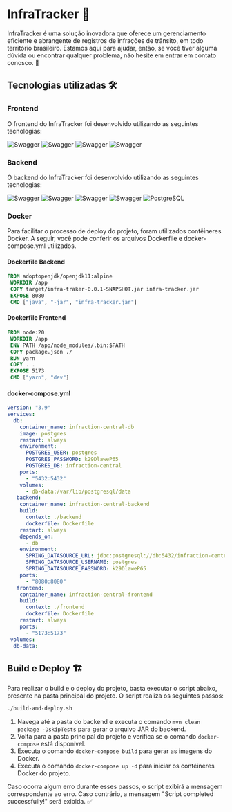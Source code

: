 # InfraTracker :traffic_light:

 InfraTracker é uma solução inovadora que oferece um gerenciamento eficiente e abrangente de registros de infrações de trânsito, em todo território brasileiro. Estamos aqui para ajudar, então, se você tiver alguma dúvida ou encontrar qualquer problema, não hesite em entrar em contato conosco. :wave:

## Tecnologias utilizadas  🛠️

### Frontend

 O frontend do InfraTracker foi desenvolvido utilizando as seguintes tecnologias:

<img src="https://img.shields.io/badge/-Vite-000?&logo=Vite" alt="Swagger" />
<img src="https://img.shields.io/badge/-BootStrap-000?&logo=BootStrap" alt="Swagger" />
<img src="https://img.shields.io/badge/-React-000?&logo=React" alt="Swagger" />
<img src="https://img.shields.io/badge/-Axios-000?&logo=Axios" alt="Swagger" />

### Backend

 O backend do InfraTracker foi desenvolvido utilizando as seguintes tecnologias:

<img src="https://img.shields.io/badge/-Java-000?&logo=Java8" alt="Swagger" />
<img src="https://img.shields.io/badge/-SpringBoot-000?&logo=SpringBoot" alt="Swagger" />
<img src="https://img.shields.io/badge/-Flyway-000?&logo=Flyway" alt="Swagger" />
<img src="https://img.shields.io/badge/-Swagger-000?&logo=Swagger" alt="Swagger" />
<img src="https://img.shields.io/badge/-PostgreSQL-000?&logo=PostgreSQL" alt="PostgreSQL" />

### Docker

 Para facilitar o processo de deploy do projeto, foram utilizados contêineres Docker. A seguir, você pode conferir os arquivos Dockerfile e docker-compose.yml utilizados.

#### Dockerfile Backend

```Dockerfile
FROM adoptopenjdk/openjdk11:alpine
 WORKDIR /app
 COPY target/infra-traker-0.0.1-SNAPSHOT.jar infra-tracker.jar
 EXPOSE 8080
 CMD ["java", "-jar", "infra-tracker.jar"]
```

#### Dockerfile Frontend

```Dockerfile
FROM node:20
 WORKDIR /app
 ENV PATH /app/node_modules/.bin:$PATH
 COPY package.json ./
 RUN yarn
 COPY . .
 EXPOSE 5173
 CMD ["yarn", "dev"]
```

#### docker-compose.yml

```yaml
version: "3.9"
services:
  db:
    container_name: infraction-central-db
    image: postgres
    restart: always
    environment:
      POSTGRES_USER: postgres
      POSTGRES_PASSWORD: k29DlaweP65
      POSTGRES_DB: infraction-central
    ports:
      - "5432:5432"
    volumes:
      - db-data:/var/lib/postgresql/data
   backend:
    container_name: infraction-central-backend
    build:
      context: ./backend
      dockerfile: Dockerfile
    restart: always
    depends_on:
      - db
    environment:
      SPRING_DATASOURCE_URL: jdbc:postgresql://db:5432/infraction-central
      SPRING_DATASOURCE_USERNAME: postgres
      SPRING_DATASOURCE_PASSWORD: k29DlaweP65
    ports:
      - "8080:8080"
   frontend:
    container_name: infraction-central-frontend
    build:
      context: ./frontend
      dockerfile: Dockerfile
    restart: always
    ports:
      - "5173:5173"
 volumes:
  db-data:
```

## Build e Deploy 🏗️

 Para realizar o build e o deploy do projeto, basta executar o script abaixo, presente na pasta principal do projeto. O script realiza os seguintes passos:

```bash
./build-and-deploy.sh
```

 1. Navega até a pasta do backend e executa o comando  `mvn clean package -DskipTests`  para gerar o arquivo JAR do backend.
 2. Volta para a pasta principal do projeto e verifica se o comando  `docker-compose`  está disponível.
 3. Executa o comando  `docker-compose build`  para gerar as imagens do Docker.
 4. Executa o comando  `docker-compose up -d`  para iniciar os contêineres Docker do projeto.

 Caso ocorra algum erro durante esses passos, o script exibirá a mensagem correspondente ao erro. Caso contrário, a mensagem "Script completed successfully!" será exibida. :white_check_mark:
